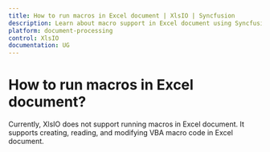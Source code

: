 ```yaml
---
title: How to run macros in Excel document | XlsIO | Syncfusion
description: Learn about macro support in Excel document using Syncfusion .NET Excel library (XlsIO).
platform: document-processing
control: XlsIO
documentation: UG
---
```


# How to run macros in Excel document?

Currently, XlsIO does not support running macros in Excel document. It supports creating, reading, and modifying VBA macro code in Excel document.